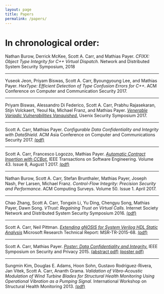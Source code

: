 ```yaml
---
layout: page
title: Papers
permalink: /papers/
---
```


# In chronological order:

Nathan Burow, Derrick McKee, Scott A. Carr, and Mathias Payer.
<i>CFIXX: Object Type Integrity for C++ Virtual Dispatch.</i>
Network and Distributed System Security Symposium, 2018

<hr>

Yuseok Jeon, Priyam Biswas, Scott A. Carr, Byoungyoung Lee, and Mathias Payer.
<i>HexType: Efficient Detection of Type Confusion Errors for C++.</i>
ACM Conference on Computer and Communication Security 2017.

<hr>

Priyam Biswas, Alessandro Di Federico, Scott A. Carr, Prabhu Rajasekaran, Stijn Volckaert, Yeoul Na, Michael Franz, and Mathias Payer. [*Venerable Variadic Vulnerabilities Vanquished.*](https://www.usenix.org/conference/usenixsecurity17/technical-sessions/presentation/biswas) Usenix Security Symposium 2017.

<hr>

Scott A. Carr, Mathias Payer.  *Configurable Data Confidentiality and Integrity with DataShield.*  ACM Asia Conference on Computer and Communications Security 2017.  [(pdf)](/images/ds.pdf)

<hr>

Scott A. Carr, Francesco Logozzo, Mathias Payer.  [*Automatic Contract Insertion with CCBot.*](http://ieeexplore.ieee.org/document/7736073/) IEEE Transactions on Software Engineering. Volume 43. Issue 8, August 1 2017. [(pdf)](images/ccbot.pdf)

<hr>

Nathan Burow, Scott A. Carr, Stefan Brunthaler, Mathias Payer, Joseph Nash, Per Larsen, Michael Franz. <i>Control-Flow Integrity: Precision Security and Performance</i>. ACM Computing Surveys. Volume 50. Issue 1. April 2017.

<hr>

Chao Zhang, Scott A. Carr, Tongxin Li, Yu Ding, Chengyu Song, Mathias Payer, Dawn Song.  <i>VTrust: Regaining Trust on Virtual Calls.</i> Internet Society Network and Distributed System Security Symposium 2016.  [(pdf)](https://www.internetsociety.org/sites/default/files/blogs-media/vtrust-regaining-trust-virtual-calls.pdf)

<hr>

Scott A. Carr, Neil Pittman. [*Extending gNOSIS for System Verilog HDL Static Analysis*](http://research.microsoft.com/apps/pubs/?id=255674) Microsoft Research Technical Report: MSR-TR-2015-68.  [(pdf)](http://research.microsoft.com/pubs/255674/techreport.pdf)

<hr>

Scott A. Carr, Mathias Payer.  [*Poster: Data Confidentiality and Integrity.*](/data-confidentiality-and-integrity) IEEE Symposium on Security and Privacy 2015.  [(abstract pdf)](http://www.ieee-security.org/TC/SP2015/posters/paper_14.pdf) [(poster pdf)](/images/SP15_Poster.pdf)

<hr>

Sungmin Kim, Douglas E. Adams, Hoon Sohn, Gustavo Rodriguez-Rivera, Jan Vitek, Scott A. Carr, Ananth Grama. <i>Validation of Vibro-Acoustic Modulation of Wind Turbine Blades for Structural Health Monitoring Using Operational Vibration as a Pumping Signal.</i>  International Workshop on Structural Health Monitoring 2013.  [(pdf)](http://wind.cs.purdue.edu/papers/Manuscript2_njm_smk3_dea2_smk.pdf)
